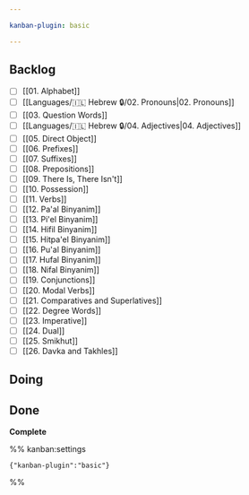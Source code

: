 ```yaml
---

kanban-plugin: basic

---
```


## Backlog

- [ ] [[01. Alphabet]]
- [ ] [[Languages/🇮🇱 Hebrew 🔒/02. Pronouns|02. Pronouns]]
- [ ] [[03. Question Words]]
- [ ] [[Languages/🇮🇱 Hebrew 🔒/04. Adjectives|04. Adjectives]]
- [ ] [[05. Direct Object]]
- [ ] [[06. Prefixes]]
- [ ] [[07. Suffixes]]
- [ ] [[08. Prepositions]]
- [ ] [[09. There Is, There Isn't]]
- [ ] [[10. Possession]]
- [ ] [[11. Verbs]]
- [ ] [[12. Pa'al Binyanim]]
- [ ] [[13. Pi'el Binyanim]]
- [ ] [[14. Hifil Binyanim]]
- [ ] [[15. Hitpa'el Binyanim]]
- [ ] [[16. Pu'al Binyanim]]
- [ ] [[17. Hufal Binyanim]]
- [ ] [[18. Nifal Binyanim]]
- [ ] [[19. Conjunctions]]
- [ ] [[20. Modal Verbs]]
- [ ] [[21. Comparatives and Superlatives]]
- [ ] [[22. Degree Words]]
- [ ] [[23. Imperative]]
- [ ] [[24. Dual]]
- [ ] [[25. Smikhut]]
- [ ] [[26. Davka and Takhles]]

## Doing



## Done

**Complete**




%% kanban:settings
```
{"kanban-plugin":"basic"}
```
%%